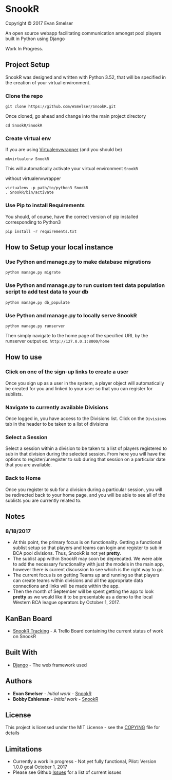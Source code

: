 # SnookR
Copyright &copy; 2017 Evan Smelser

An open source webapp facilitating communication amongst pool players built in Python using Django

Work In Progress.

## Project Setup

SnookR was designed and written with Python 3.52, that will be specified in the creation of your
virtual environment.

### Clone the repo

```
git clone https://github.com/eSmelser/SnookR.git
```

Once cloned, go ahead and change into the main project directory

```
cd SnookR/SnookR
```

### Create virtual env

If you are using [Virtualenvwrapper](https://virtualenvwrapper.readthedocs.io/en/latest/) (and you should be)

```
mkvirtualenv SnookR
```
This will automatically activate your virtual environment `SnookR`

without virtualenvwrapper

```
virtualenv -p path/to/python3 SnookR
. SnookR/bin/activate
```

### Use Pip to install Requirements

You should, of course, have the correct version of pip installed corresponding to Python3

```
pip install -r requirements.txt
```

## How to Setup your local instance

### Use Python and manage.py to make database migrations

```
python manage.py migrate
```

### Use Python and manage.py to run custom test data population script to add test data to your db

```
python manage.py db_populate
```

### Use Python and manage.py to locally serve SnookR

```
python manage.py runserver
```

Then simply navigate to the home page of the specified URL by the runserver output ex. `http://127.0.0.1:8000/home`

## How to use

### Click on one of the sign-up links to create a user

Once you sign up as a user in the system, a player object will automatically be created for you and linked to your user so that you can register for sublists.

### Navigate to currently available Divisions

Once logged in, you have access to the Divisions list. Click on the `Divisions` tab in the header to be taken to a list of divisions

### Select a Session

Select a session within a division to be taken to a list of players registered to sub in that division during the selected session.
From here you will have the options to register/unregister to sub during that session on a particular date that you are available.

### Back to Home

Once you register to sub for a division during a particular session, you will be redirected back to your home page, and you will be able to see all of the sublists you are currently related to.


## Notes

### 8/18/2017

* At this point, the primary focus is on functionality. Getting a functional sublist setup so that players and teams can login and register to sub in BCA pool divisions. Thus, SnookR is not yet **pretty**.
* The sublist app within SnookR may soon be deprecated. We were able to add the necessary functionality with just the models in the main app, however there is current discussion to see which is the right way to go.
* The current focus is on getting Teams up and running so that players can create teams within divisions and all the appropriate data connections and links will be made within the app.
* Then the month of September will be spent getting the app to look **pretty** as we would like it to be presentable as a demo to the local Western BCA league operators by October 1, 2017.

## KanBan Board

* [SnookR Tracking](https://trello.com/b/Rrb3Ud76) - A Trello Board containing the current status of work on SnookR

## Built With

* [Django](https://www.djangoproject.com/) - The web framework used

## Authors

* **Evan Smelser** - *Initial work* - [SnookR](https://github.com/esmelser/SnookR)
* **Bobby Eshleman** - *Initial work* - [SnookR](https://github.com/esmelser/SnookR)

## License

This project is licensed under the MIT License - see the [COPYING](COPYING) file for details

## Limitations

* Currently a work in progress - Not yet fully functional, Pilot: Version 1.0.0 goal October 1, 2017
* Please see Github [Issues](https://github.com/esmelser/SnookR/issues) for a list of current issues


